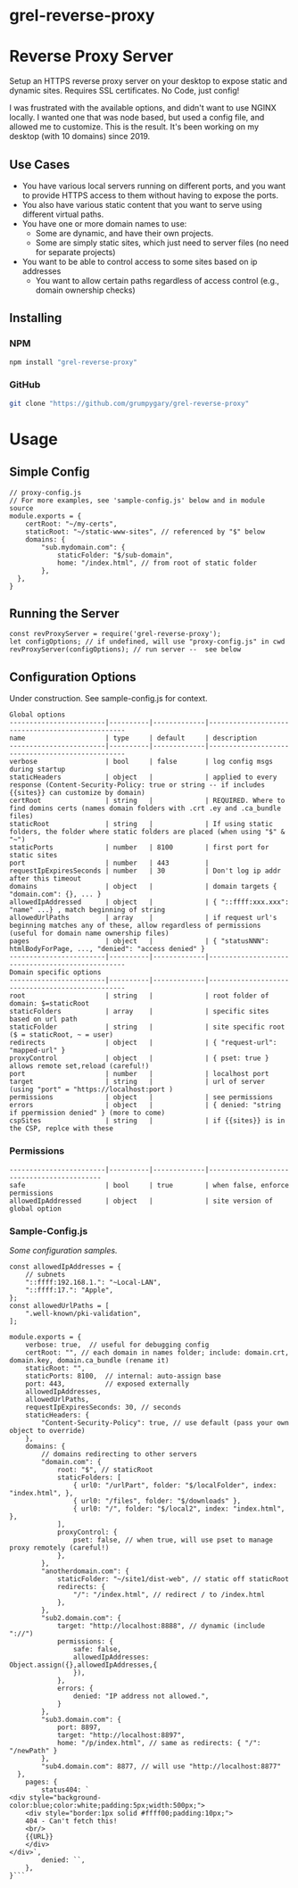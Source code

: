 # grel-reverse-proxy

# Reverse Proxy Server

Setup an HTTPS reverse proxy server on your desktop to expose static and dynamic sites.
Requires SSL certificates.  No Code, just config!

I was frustrated with the available options, and didn't want to use NGINX locally.
I wanted one that was node based, but used a config file, and allowed me to customize.  This is the result. It's been working on my desktop (with 10 domains) since 2019.

## Use Cases

- You have various local servers running on different ports, and you want to provide HTTPS access to them without having to expose the ports.
- You also have various static content that you want to serve using different virtual paths.
- You have one or more domain names to use:
    - Some are dynamic, and have their own projects.
    - Some are simply static sites, which just need to server files (no need for separate projects)
- You want to be able to control access to some sites based on ip addresses
    - You want to allow certain paths regardless of access control (e.g., domain ownership checks)

## Installing

### NPM

```sh
npm install "grel-reverse-proxy"
```

### GitHub

```sh
git clone "https://github.com/grumpygary/grel-reverse-proxy"
```

# Usage

## Simple Config
```
// proxy-config.js
// For more examples, see 'sample-config.js' below and in module source
module.exports = {
    certRoot: "~/my-certs",
    staticRoot: "~/static-www-sites", // referenced by "$" below
    domains: {
        "sub.mydomain.com": {
            staticFolder: "$/sub-domain",
            home: "/index.html", // from root of static folder
        },
  },
}
```

## Running the Server
```
const revProxyServer = require('grel-reverse-proxy');
let configOptions; // if undefined, will use "proxy-config.js" in cwd
revProxyServer(configOptions); // run server --  see below
```

## Configuration Options

Under construction.  See sample-config.js for context.

```
Global options
------------------------|----------|-------------|-------------------------------------------------
name                    | type     | default     | description
------------------------|----------|-------------|-------------------------------------------------
verbose                 | bool     | false       | log config msgs during startup
staticHeaders           | object   |             | applied to every response (Content-Security-Policy: true or string -- if includes {{sites}} can customize by domain)
certRoot                | string   |             | REQUIRED. Where to find domins certs (names domain folders with .crt .ey and .ca_bundle files)
staticRoot              | string   |             | If using static folders, the folder where static folders are placed (when using "$" & "~")
staticPorts             | number   | 8100        | first port for static sites
port                    | number   | 443         | 
requestIpExpiresSeconds | number   | 30          | Don't log ip addr after this timeout
domains                 | object   |             | domain targets { "domain.com": {}, ... }
allowedIpAddressed      | object   |             | { "::ffff:xxx.xxx": "name" ...} , match beginning of string
allowedUrlPaths         | array    |             | if request url's beginning matches any of these, allow regardless of permissions (useful for domain name ownership files)
pages                   | object   |             | { "statusNNN": htmlBodyForPage, ..., "denied": "access denied" }
------------------------|----------|-------------|-------------------------------------------------
Domain specific options
------------------------|----------|-------------|-------------------------------------------------
root                    | string   |             | root folder of domain: $=staticRoot
staticFolders           | array    |             | specific sites based on url path
staticFolder            | string   |             | site specific root ($ = staticRoot, ~ = user)
redirects               | object   |             | { "request-url": "mapped-url" }
proxyControl            | object   |             | { pset: true } allows remote set,reload (careful!)
port                    | number   |             | localhost port
target                  | string   |             | url of server (using "port" = "https://localhost:port )
permissions             | object   |             | see permissions
errors                  | object   |             | { denied: "string if ppermission denied" } (more to come)
cspSites                | string   |             | if {{sites}} is in the CSP, replce with these
```

### Permissions
```
------------------------|----------|-------------|-------------------------------------------
safe                    | bool     | true        | when false, enforce permissions
allowedIpAddressed      | object   |             | site version of global option
```

### Sample-Config.js

*Some configuration samples.*
```
const allowedIpAddresses = {
    // subnets
    "::ffff:192.168.1.": "~Local-LAN",
    "::ffff:17.": "Apple",
};
const allowedUrlPaths = [
    ".well-known/pki-validation",
];

module.exports = {
    verbose: true,  // useful for debugging config
    certRoot: "", // each domain in names folder; include: domain.crt, domain.key, domain.ca_bundle (rename it)
    staticRoot: "",
    staticPorts: 8100,  // internal: auto-assign base
    port: 443,          // exposed externally
    allowedIpAddresses,
    allowedUrlPaths,
    requestIpExpiresSeconds: 30, // seconds
    staticHeaders: {
        "Content-Security-Policy": true, // use default (pass your own object to override)
    },
    domains: {
        // domains redirecting to other servers
        "domain.com": {
            root: "$", // staticRoot
            staticFolders: [
                { url0: "/urlPart", folder: "$/localFolder", index: "index.html", },
                { url0: "/files", folder: "$/downloads" },
                { url0: "/", folder: "$/local2", index: "index.html", },
            ],
            proxyControl: {
                pset: false, // when true, will use pset to manage proxy remotely (careful!)
            },
        },
        "anotherdomain.com": {
            staticFolder: "~/site1/dist-web", // static off staticRoot
            redirects: {
                "/": "/index.html", // redirect / to /index.html
            },
        },
        "sub2.domain.com": {
            target: "http://localhost:8888", // dynamic (include "://")
            permissions: {
                safe: false,
                allowedIpAddresses: Object.assign({},allowedIpAddresses,{
                }),
            },
            errors: {
                denied: "IP address not allowed.",
            }
        },
        "sub3.domain.com": {
            port: 8897,
            target: "http://localhost:8897",
            home: "/p/index.html", // same as redirects: { "/": "/newPath" }
        },
        "sub4.domain.com": 8877, // will use "http://localhost:8877"
  },
    pages: {
        status404: `
<div style="background-color:blue;color:white;padding:5px;width:500px;">
    <div style="border:1px solid #ffff00;padding:10px;">
    404 - Can't fetch this!
    <br/>
    {{URL}}
    </div>
</div>`,
        denied: ``,
    },
}```
